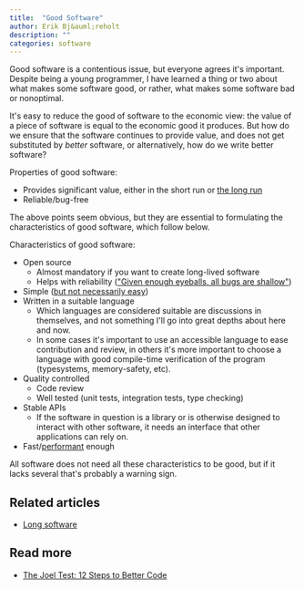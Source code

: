 ```yaml
---
title:  "Good Software"
author: Erik Bj&auml;reholt
description: ""
categories: software
---
```


<!--
Notes in evernote, note-id: 16d3f69d-e096-430e-b17f-e09447db1980
-->

Good software is a contentious issue, but everyone agrees it's important. Despite being a young programmer, I have learned a thing or two about what makes some software good, or rather, what makes some software bad or nonoptimal. 

It's easy to reduce the good of software to the economic view: the value of a piece of software is equal to the economic good it produces. But how do we ensure that the software continues to provide value, and does not get substituted by *better* software, or alternatively, how do we write better software?


Properties of good software:

 - Provides significant value, either in the short run or [the long run](/wiki/long-software)
 - Reliable/bug-free


The above points seem obvious, but they are essential to formulating the characteristics of good software, which follow below.

Characteristics of good software:

 - Open source
   - Almost mandatory if you want to create long-lived software
   - Helps with reliability (["Given enough eyeballs, all bugs are shallow"](https://en.wikipedia.org/wiki/Linus's_Law))
 - Simple ([but not necessarily easy](https://www.infoq.com/presentations/Simple-Made-Easy))
 - Written in a suitable language
   - Which languages are considered suitable are discussions in themselves, and not something I'll go into great depths about here and now.
   - In some cases it's important to use an accessible language to ease contribution and review, in others it's more important to choose a language with good compile-time verification of the program (typesystems, memory-safety, etc).
 - Quality controlled
   - Code review
   - Well tested (unit tests, integration tests, type checking)
 - Stable APIs
   - If the software in question is a library or is otherwise designed to interact with other software, it needs an interface that other applications can rely on.
 - Fast/[performant](https://stackoverflow.com/questions/2112743/what-does-performant-software-actually-mean) enough

All software does not need all these characteristics to be good, but if it lacks several that's probably a warning sign.

## Related articles

 - [Long software](/wiki/long-software)

## Read more

 - [The Joel Test: 12 Steps to Better Code](https://www.joelonsoftware.com/2000/08/09/the-joel-test-12-steps-to-better-code/)
